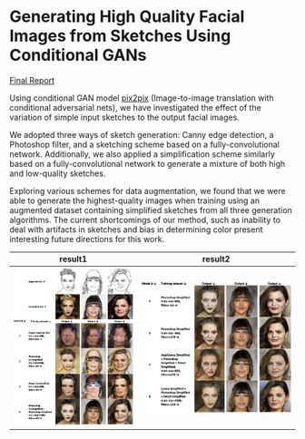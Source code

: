 # Generating High Quality Facial Images from Sketches Using Conditional GANs
[Final Report](final_report.pdf)

Using conditional GAN model [pix2pix](https://github.com/phillipi/pix2pix) (Image-to-image translation with conditional adversarial nets), we have investigated the effect of the variation of simple input sketches to the output facial images. 

We adopted three ways of sketch generation: Canny edge detection, a Photoshop filter, and a sketching scheme based on a fully-convolutional network. Additionally, we also applied a simplification scheme similarly based on a fully-convolutional network to generate a mixture of both high and low-quality sketches. 

Exploring various schemes for data augmentation, we found that we were able to generate the highest-quality images when training using an augmented dataset containing simplified sketches from all three generation algorithms. The current shortcomings of our method, such as inability to deal with artifacts in sketches and bias in determining color present interesting future directions for this work.

result1             |  result2
:-------------------------:|:-------------------------:
![](/figures/table_1_cropped.png)  |  ![](figures/table_2_cropped.png)
